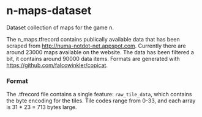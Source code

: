 # n-maps-dataset
Dataset collection of maps for the game n.

The n_maps.tfrecord contains publically available data that has been scraped from http://numa-notdot-net.appspot.com.
Currently there are around 23000 maps available on the website. 
The data has been filtered a bit, it contains around 90000 data items.
Formats are generated with https://github.com/falcowinkler/copicat.

### Format

The .tfrecord file contains a single feature: `raw_tile_data`, which contains the byte encoding for the tiles. 
Tile codes range from 0-33, and each array is 31 * 23 = 713 bytes large. 
